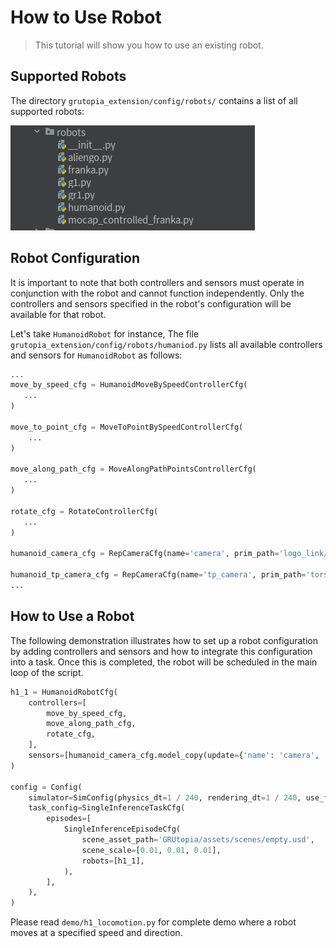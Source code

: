 # How to Use Robot

> This tutorial will show you how to use an existing robot.

## Supported Robots

 The directory `grutopia_extension/config/robots/` contains a list of all supported robots:

![img.png](../_static/image/config_robots_list.png)


## Robot Configuration
It is important to note that both controllers and sensors must operate in conjunction with the robot and cannot function independently. Only the controllers and sensors specified in the robot's configuration will be available for that robot.

 Let's take `HumanoidRobot` for instance, The file `grutopia_extension/config/robots/humaniod.py` lists all available controllers and sensors for `HumanoidRobot` as follows:
```python
...
move_by_speed_cfg = HumanoidMoveBySpeedControllerCfg(
   ...
)

move_to_point_cfg = MoveToPointBySpeedControllerCfg(
    ...
)

move_along_path_cfg = MoveAlongPathPointsControllerCfg(
   ...
)

rotate_cfg = RotateControllerCfg(
   ...
)

humanoid_camera_cfg = RepCameraCfg(name='camera', prim_path='logo_link/Camera', size=(640, 480))

humanoid_tp_camera_cfg = RepCameraCfg(name='tp_camera', prim_path='torso_link/TPCamera', size=(640, 480))
...
```
## How to Use a Robot
The following demonstration illustrates how to set up a robot configuration by adding controllers and sensors and how to integrate this configuration into a task. Once this is completed, the robot will be scheduled in the main loop of the script.

```python
h1_1 = HumanoidRobotCfg(
    controllers=[
        move_by_speed_cfg,
        move_along_path_cfg,
        rotate_cfg,
    ],
    sensors=[humanoid_camera_cfg.model_copy(update={'name': 'camera', 'size': (320, 240), 'enable': True}, deep=True)],
)

config = Config(
    simulator=SimConfig(physics_dt=1 / 240, rendering_dt=1 / 240, use_fabric=False),
    task_config=SingleInferenceTaskCfg(
        episodes=[
            SingleInferenceEpisodeCfg(
                scene_asset_path='GRUtopia/assets/scenes/empty.usd',
                scene_scale=[0.01, 0.01, 0.01],
                robots=[h1_1],
            ),
        ],
    ),
)
```
Please read `demo/h1_locomotion.py` for complete demo where a robot moves at a specified speed and direction.
